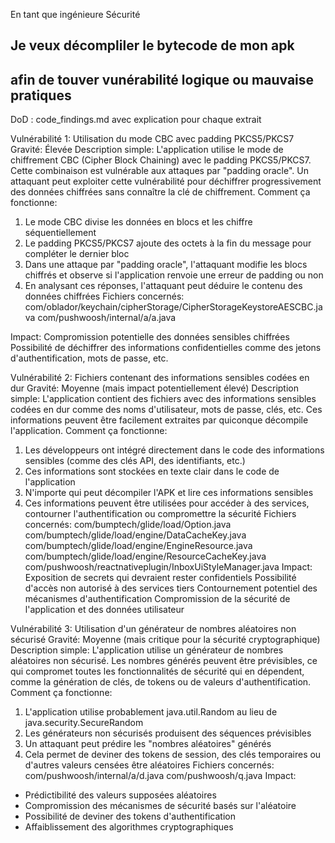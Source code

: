 En tant que ingénieure Sécurité
## Je veux décompliler le bytecode de mon apk
## afin de touver vunérabilité logique ou mauvaise pratiques

DoD : code_findings.md avec explication pour chaque extrait

Vulnérabilité 1: Utilisation du mode CBC avec padding PKCS5/PKCS7
Gravité: Élevée
Description simple:
L'application utilise le mode de chiffrement CBC (Cipher Block Chaining) avec le padding PKCS5/PKCS7. Cette combinaison est vulnérable aux attaques par "padding oracle". Un attaquant peut exploiter cette vulnérabilité pour déchiffrer progressivement des données chiffrées sans connaître la clé de chiffrement.
Comment ça fonctionne:

1.  Le mode CBC divise les données en blocs et les chiffre séquentiellement
2.  Le padding PKCS5/PKCS7 ajoute des octets à la fin du message pour compléter le dernier bloc
3.  Dans une attaque par "padding oracle", l'attaquant modifie les blocs chiffrés et observe si l'application renvoie une erreur de padding ou non
4.  En analysant ces réponses, l'attaquant peut déduire le contenu des données chiffrées
    Fichiers concernés:
    com/oblador/keychain/cipherStorage/CipherStorageKeystoreAESCBC.java
    com/pushwoosh/internal/a/a.java

Impact:
Compromission potentielle des données sensibles chiffrées
Possibilité de déchiffrer des informations confidentielles comme des jetons d'authentification, mots de passe, etc.

Vulnérabilité 2: Fichiers contenant des informations sensibles codées en dur
Gravité: Moyenne (mais impact potentiellement élevé)
Description simple:
L'application contient des fichiers avec des informations sensibles codées en dur comme des noms d'utilisateur, mots de passe, clés, etc. Ces informations peuvent être facilement extraites par quiconque décompile l'application.
Comment ça fonctionne:

1.  Les développeurs ont intégré directement dans le code des informations sensibles (comme des clés API, des identifiants, etc.)
2.  Ces informations sont stockées en texte clair dans le code de l'application
3.  N'importe qui peut décompiler l'APK et lire ces informations sensibles
4.  Ces informations peuvent être utilisées pour accéder à des services, contourner l'authentification ou compromettre la sécurité
    Fichiers concernés:
    com/bumptech/glide/load/Option.java
    com/bumptech/glide/load/engine/DataCacheKey.java
    com/bumptech/glide/load/engine/EngineResource.java
    com/bumptech/glide/load/engine/ResourceCacheKey.java
    com/pushwoosh/reactnativeplugin/InboxUiStyleManager.java
    Impact:
    Exposition de secrets qui devraient rester confidentiels
    Possibilité d'accès non autorisé à des services tiers
    Contournement potentiel des mécanismes d'authentification
    Compromission de la sécurité de l'application et des données utilisateur

Vulnérabilité 3: Utilisation d'un générateur de nombres aléatoires non sécurisé
Gravité: Moyenne (mais critique pour la sécurité cryptographique)
Description simple:
L'application utilise un générateur de nombres aléatoires non sécurisé. Les nombres générés peuvent être prévisibles, ce qui compromet toutes les fonctionnalités de sécurité qui en dépendent, comme la génération de clés, de tokens ou de valeurs d'authentification.
Comment ça fonctionne:

1. L'application utilise probablement java.util.Random au lieu de java.security.SecureRandom
2. Les générateurs non sécurisés produisent des séquences prévisibles
3. Un attaquant peut prédire les "nombres aléatoires" générés
4. Cela permet de deviner des tokens de session, des clés temporaires ou d'autres valeurs censées être aléatoires
   Fichiers concernés:
   com/pushwoosh/internal/a/d.java
   com/pushwoosh/q.java
   Impact:

- Prédictibilité des valeurs supposées aléatoires
- Compromission des mécanismes de sécurité basés sur l'aléatoire
- Possibilité de deviner des tokens d'authentification
- Affaiblissement des algorithmes cryptographiques
